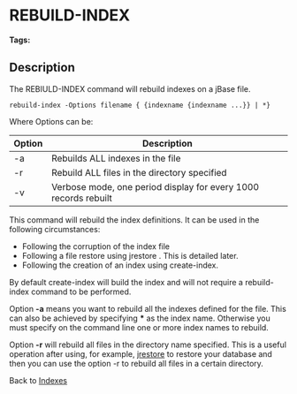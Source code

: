 # REBUILD-INDEX

<PageHeader />

**Tags:**
<badge text='build-index' vertical='middle' />

## Description

The REBIULD-INDEX command will rebuild indexes on a jBase file.

```
rebuild-index -Options filename { {indexname {indexname ...}} | *}
```

Where Options can be:

| Option | Description |
| --- | --- |
| -a | Rebuilds ALL indexes in the file |
| -r | Rebuild ALL files in the directory specified |
| -v | Verbose mode, one period display for every 1000 records rebuilt |

This command will rebuild the index definitions. It can be used in the following circumstances:

- Following the corruption of the index file
- Following a file restore using jrestore . This is detailed later.
- Following the creation of an index using create-index.

By default create-index will build the index and will not require a rebuild-index command to be performed.

Option **-a** means you want to rebuild all the indexes defined for the file. This can also be achieved by specifying **\*** as the index name. Otherwise you must specify on the command line one or more index names to rebuild.

Option **-r** will rebuild all files in the directory name specified. This is a useful operation after using, for example, [jrestore](https://https://static.zumasys.com/jbase/r99/knowledgebase/manuals/3.0/30manpages/man/adv22_JRESTORE.htm) to restore your database and then you can use the option -r to rebuild all files in a certain directory.

Back to [Indexes](./../README.md)
